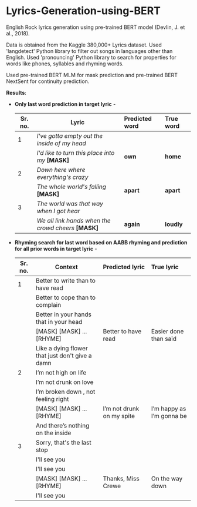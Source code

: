 # Lyrics-Generation-using-BERT

English Rock lyrics generation using pre-trained BERT model (Devlin, J. et al., 2018). 

Data is obtained from the Kaggle 380,000+ Lyrics dataset. Used 'langdetect' Python library to filter out songs in languages other than English. Used 'pronouncing' Python library to search for properties for words like phones, syllables and rhyming words.

Used pre-trained BERT MLM for mask prediction and pre-trained BERT NextSent for continuity prediction.

**Results**:
* **Only last word prediction in target lyric** -

  | Sr. no.   | Lyric        | Predicted word           | True word  |
  |---------- | ------------- |:-------------|:-----|
  | 1         | *I've gotta empty out the inside of my head*
  |           | *I'd like to turn this place into my* **[MASK]**  | **own** | **home** |
  | 2         | *Down here where everything's crazy*
  |           | *The whole world's falling* **[MASK]**  | **apart** | **apart** |
  | 3         | *The world was that way when I got hear*
  |           | *We all link hands when the crowd cheers* **[MASK]** | **again**  | **loudly** |
  
* **Rhyming search for last word based on AABB rhyming and prediction for all prior words in target lyric** -

  | Sr. no.   | Context        | Predicted lyric           | True lyric  | 
  |---------- | ------------- |:-------------|:-----|
  | 1         | Better to write than to have read
  |           | Better to cope than to complain
  |           | Better in your hands that in your head
  |           | [MASK] [MASK] ... [RHYME] | Better to have read | Easier done than said |
  |           | Like a dying flower that just don't give a damn
  | 2        | I’m not high on life
  |           | I’m not drunk on love
  |           |I’m broken down , not feeling right
  |           | [MASK] [MASK] ... [RHYME] | I’m not drunk on my spite | I’m happy as I’m gonna be |
  |           | And there’s nothing on the inside 
  | 3        | Sorry, that's the last stop
  |           | I'll see you
  |           |I'll see you
  |           | [MASK] [MASK] ... [RHYME] | Thanks, Miss Crewe |  On the way down |
  |           | I'll see you 
  
